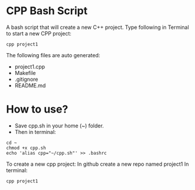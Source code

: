 # CPP Bash Script

A bash script that will create a new C++ project. Type following in Terminal to start a new CPP project:

```
cpp project1
```

The following files are auto generated:

- project1.cpp
- Makefile
- .gitignore
- README.md

# How to use?

- Save cpp.sh in your home (~) folder.
- Then in terminal:

```
cd ~
chmod +x cpp.sh
echo 'alias cpp="~/cpp.sh"' >> .bashrc
```

To create a new cpp project:
In github create a new repo named project1
In terminal:

```
cpp project1
```
